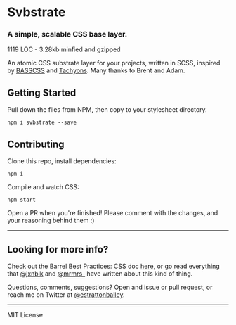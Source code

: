 # Svbstrate
### A simple, scalable CSS base layer. 
1119 LOC - 3.28kb minfied and gzipped

An atomic CSS substrate layer for your projects, written in SCSS, inspired by [BASSCSS](http://www.basscss.com/) and [Tachyons](http://tachyons.io/). Many thanks to Brent and Adam.

## Getting Started 
Pull down the files from NPM, then copy to your stylesheet directory.
```
npm i svbstrate --save
```

## Contributing
Clone this repo, install dependencies:
```
npm i
```
Compile and watch CSS:
```
npm start
```
Open a PR when you're finished! Please comment with the changes, and your reasoning behind them :)

* * *

## Looking for more info?
Check out the Barrel Best Practices: CSS doc [here](https://github.com/barrel/barrel-dev-best-practices/blob/master/css.md), or go read everything that [@jxnblk](https://twitter.com/jxnblk_) and [@mrmrs\_](https://twitter.com/mrmrs_) have written about this kind of thing.

Questions, comments, suggestions? Open and issue or pull request, or reach me on Twitter at [@estrattonbailey](http://twitter.com/estrattonbailey).

* * *

MIT License
